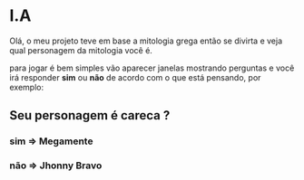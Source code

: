 # I.A
Olá, o meu projeto teve em base a mitologia grega então se divirta e veja qual personagem da mitologia você é.

para jogar é bem simples vão aparecer janelas mostrando perguntas e você irá responder **sim** ou **não** de acordo com o que está pensando,
por exemplo:

## Seu personagem é careca ?

### sim => Megamente

### não => Jhonny Bravo


